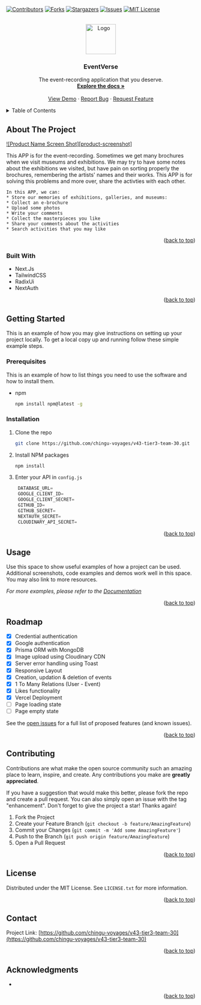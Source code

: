 <a name="readme-top"></a>

[![Contributors][contributors-shield]][contributors-url]
[![Forks][forks-shield]][forks-url]
[![Stargazers][stars-shield]][stars-url]
[![Issues][issues-shield]][issues-url]
[![MIT License][license-shield]][license-url]

<br />
<div align="center">
  <a href="https://github.com/chingu-voyages/v43-tier3-team-30">
    <img src="./public/logo2.png" alt="Logo" width="80" height="80">
  </a>

<h3 align="center">EventVerse</h3>

  <p align="center">
    The event-recording application that you deserve.
    <br />
    <a href="https://github.com/chingu-voyages/v43-tier3-team-30"><strong>Explore the docs »</strong></a>
    <br />
    <br />
    <a href="https://e-brochure-beta.vercel.app">View Demo</a>
    ·
    <a href="https://github.com/chingu-voyages/v43-tier3-team-30/issues">Report Bug</a>
    ·
    <a href="https://github.com/chingu-voyages/v43-tier3-team-30/issues">Request Feature</a>
  </p>
</div>

<!-- TABLE OF CONTENTS -->
<details>
  <summary>Table of Contents</summary>
  <ol>
    <li>
      <a href="#about-the-project">About The Project</a>
      <ul>
        <li><a href="#built-with">Built With</a></li>
      </ul>
    </li>
    <li>
      <a href="#getting-started">Getting Started</a>
      <ul>
        <li><a href="#prerequisites">Prerequisites</a></li>
        <li><a href="#installation">Installation</a></li>
      </ul>
    </li>
    <li><a href="#usage">Usage</a></li>
    <li><a href="#roadmap">Roadmap</a></li>
    <li><a href="#contributing">Contributing</a></li>
    <li><a href="#license">License</a></li>
    <li><a href="#contact">Contact</a></li>
    <li><a href="#acknowledgments">Acknowledgments</a></li>
  </ol>
</details>

<!-- ABOUT THE PROJECT -->

## About The Project

[![Product Name Screen Shot][product-screenshot]](https://example.com)

This APP is for the event-recording. Sometimes we get many brochures when we visit museums and exhibitions. We may try to have some notes about the exhibitions we visited, but have pain on sorting properly the brochures, remembering the artists' names and their works. This APP is for solving this problems and more over, share the activties with each other.

    In this APP, we can:
    * Store our memories of exhibitions, galleries, and museums:
    * Collect an e-brochure
    * Upload some photos
    * Write your comments
    * Collect the masterpieces you like
    * Share your comments about the activities
    * Search activities that you may like

<p align="right">(<a href="#readme-top">back to top</a>)</p>

### Built With

- Next.Js
- TailwindCSS
- RadixUi
- NextAuth

<p align="right">(<a href="#readme-top">back to top</a>)</p>

<!-- GETTING STARTED -->

## Getting Started

This is an example of how you may give instructions on setting up your project locally.
To get a local copy up and running follow these simple example steps.

### Prerequisites

This is an example of how to list things you need to use the software and how to install them.

- npm
  ```sh
  npm install npm@latest -g
  ```

### Installation

1. Clone the repo
   ```sh
   git clone https://github.com/chingu-voyages/v43-tier3-team-30.git
   ```
2. Install NPM packages
   ```sh
   npm install
   ```
3. Enter your API in `config.js`
   ```js
    DATABASE_URL=
    GOOGLE_CLIENT_ID=
    GOOGLE_CLIENT_SECRET=
    GITHUB_ID=
    GITHUB_SECRET=
    NEXTAUTH_SECRET=
    CLOUDINARY_API_SECRET=
   ```

<p align="right">(<a href="#readme-top">back to top</a>)</p>

<!-- USAGE EXAMPLES -->

## Usage

Use this space to show useful examples of how a project can be used. Additional screenshots, code examples and demos work well in this space. You may also link to more resources.

_For more examples, please refer to the [Documentation](https://example.com)_

<p align="right">(<a href="#readme-top">back to top</a>)</p>

<!-- ROADMAP -->

## Roadmap

- [x] Credential authentication
- [x] Google authentication
- [x] Prisma ORM with MongoDB
- [x] Image upload using Cloudinary CDN
- [x] Server error handling using Toast
- [x] Responsive Layout
- [x] Creation, updation & deletion of events
- [x] 1 To Many Relations (User - Event)
- [x] Likes functionality
- [x] Vercel Deployment
- [ ] Page loading state
- [ ] Page empty state

See the [open issues](https://github.com/chingu-voyages/v43-tier3-team-30/issues) for a full list of proposed features (and known issues).

<p align="right">(<a href="#readme-top">back to top</a>)</p>

<!-- CONTRIBUTING -->

## Contributing

Contributions are what make the open source community such an amazing place to learn, inspire, and create. Any contributions you make are **greatly appreciated**.

If you have a suggestion that would make this better, please fork the repo and create a pull request. You can also simply open an issue with the tag "enhancement".
Don't forget to give the project a star! Thanks again!

1. Fork the Project
2. Create your Feature Branch (`git checkout -b feature/AmazingFeature`)
3. Commit your Changes (`git commit -m 'Add some AmazingFeature'`)
4. Push to the Branch (`git push origin feature/AmazingFeature`)
5. Open a Pull Request

<p align="right">(<a href="#readme-top">back to top</a>)</p>

<!-- LICENSE -->

## License

Distributed under the MIT License. See `LICENSE.txt` for more information.

<p align="right">(<a href="#readme-top">back to top</a>)</p>

<!-- CONTACT -->

## Contact

Project Link: [https://github.com/chingu-voyages/v43-tier3-team-30](https://github.com/chingu-voyages/v43-tier3-team-30)

<p align="right">(<a href="#readme-top">back to top</a>)</p>

<!-- ACKNOWLEDGMENTS -->

## Acknowledgments

- []()

<p align="right">(<a href="#readme-top">back to top</a>)</p>

<!-- MARKDOWN LINKS & IMAGES -->
<!-- https://www.markdownguide.org/basic-syntax/#reference-style-links -->

[contributors-shield]: https://img.shields.io/github/contributors/chingu-voyages/v43-tier3-team-30.svg?style=for-the-badge
[contributors-url]: https://github.com/chingu-voyages/v43-tier3-team-30/graphs/contributors
[forks-shield]: https://img.shields.io/github/forks/chingu-voyages/v43-tier3-team-30.svg?style=for-the-badge
[forks-url]: https://github.com/chingu-voyages/v43-tier3-team-30/network/members
[stars-shield]: https://img.shields.io/github/stars/chingu-voyages/v43-tier3-team-30.svg?style=for-the-badge
[stars-url]: https://github.com/chingu-voyages/v43-tier3-team-30/stargazers
[issues-shield]: https://img.shields.io/github/issues/chingu-voyages/v43-tier3-team-30.svg?style=for-the-badge
[issues-url]: https://github.com/chingu-voyages/v43-tier3-team-30/issues
[license-shield]: https://img.shields.io/github/license/chingu-voyages/v43-tier3-team-30.svg?style=for-the-badge
[license-url]: https://github.com/chingu-voyages/v43-tier3-team-30/blob/master/LICENSE.txt
